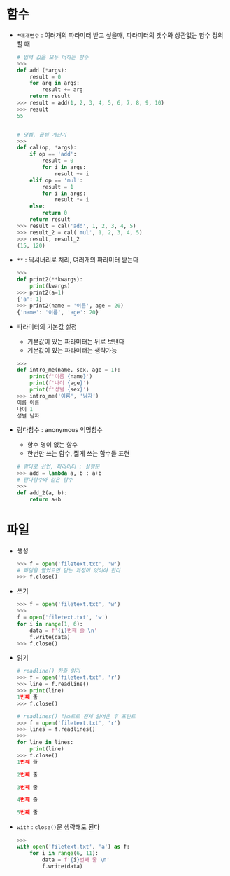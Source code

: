 # 함수

- `*매개변수` : 여러개의 파라미터 받고 싶을때, 파라미터의 갯수와 상관없는 함수 정의할 때

  ```python
  # 입력 값을 모두 더하는 함수
  >>>
  def add (*args):
      result = 0
      for arg in args:
          result += arg
      return result
  >>> result = add(1, 2, 3, 4, 5, 6, 7, 8, 9, 10)
  >>> result
  55
  
  
  # 덧셈, 곱셈 계산기
  >>>
  def cal(op, *args):
      if op == 'add':
          result = 0
          for i in args:
              result += i
      elif op == 'mul':
          result = 1 
          for i in args:
              result *= i
      else:
          return 0
      return result
  >>> result = cal('add', 1, 2, 3, 4, 5)
  >>> result_2 = cal('mul', 1, 2, 3, 4, 5)
  >>> result, result_2
  (15, 120)
  ```



- `**` : 딕셔너리로 처리, 여러개의 파라미터 받는다

  ```python
  >>>
  def print2(**kwargs):
      print(kwargs)
  >>> print2(a=1)
  {'a': 1}
  >>> print2(name = '이름', age = 20)
  {'name': '이름', 'age': 20}
  ```

  

- 파라미터의 기본값 설정

  - 기본값이 있는 파라미터는 뒤로 보낸다
  - 기본값이 있는 파라미터는 생략가능

  ```python
  >>>
  def intro_me(name, sex, age = 1):
      print(f'이름 {name}')
      print(f'나이 {age}')
      print(f'성별 {sex}')
  >>> intro_me('이름', '남자')
  이름 이름
  나이 1
  성별 남자
  ```



- 람다함수 : anonymous 익명함수

  - 함수 명이 없는 함수
  - 한번만 쓰는 함수, 짧게 쓰는 함수들 표현

  ```python
  # 람다로 선언, 파라미터 : 실행문
  >>> add = lambda a, b : a+b
  # 람다함수와 같은 함수
  >>>
  def add_2(a, b):
      return a+b
  ```
  
  

# 파일

- 생성

  ```python
  >>> f = open('filetext.txt', 'w')
  # 파일을 열었으면 닫는 과정이 있어야 한다
  >>> f.close()
  ```



- 쓰기

  ```python
  >>> f = open('filetext.txt', 'w')
  >>>
  f = open('filetext.txt', 'w')
  for i in range(1, 6):
      data = f'{i}번째 줄 \n'
      f.write(data)
  >>> f.close()
  ```

  

- 읽기

  ```python
  # readline() 한줄 읽기
  >>> f = open('filetext.txt', 'r')
  >>> line = f.readline() 
  >>> print(line)
  1번째 줄
  >>> f.close()
  
  # readlines() 리스트로 전체 읽어온 후 프린트
  >>> f = open('filetext.txt', 'r')
  >>> lines = f.readlines()
  >>>
  for line in lines:
      print(line)
  >>> f.close()
  1번째 줄
  
  2번째 줄
  
  3번째 줄
  
  4번째 줄
  
  5번째 줄
  ```



- `with` : `close()`문 생략해도 된다

  ```python
  >>>
  with open('filetext.txt', 'a') as f:
      for i in range(6, 11):
          data = f'{i}번째 줄 \n'
          f.write(data)
  ```
  
  